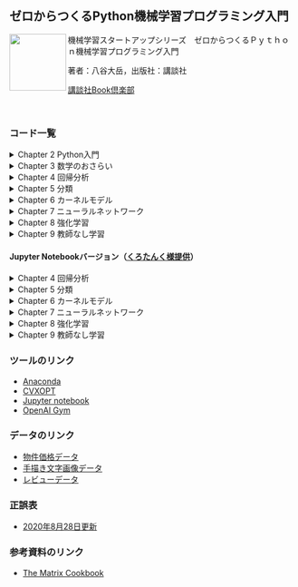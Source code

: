 ## ゼロからつくるPython機械学習プログラミング入門 
<img src="https://raw.githubusercontent.com/hhachiya/MLBook/master/others/cover_img.jpg" width="100" align="left">
機械学習スタートアップシリーズ　ゼロからつくるＰｙｔｈｏｎ機械学習プログラミング入門

著者：八谷大岳，出版社：講談社

[講談社Book倶楽部](https://bookclub.kodansha.co.jp/product?item=0000276037)

<br clear="left">

### コード一覧
<details>
  <summary>Chapter 2 Python入門</summary>
  
- [散布図のプロット（scatterPlot1.py）](https://github.com/hhachiya/MLBook/blob/master/codes/pythonBasics/scatterPlot1.py)
- [通常のfor文とリスト内包表記（forif.py）](https://github.com/hhachiya/MLBook/blob/master/codes/pythonBasics/forif.py)
- [散布図をプロットするクラスの定義（housePriceData.py）](https://github.com/hhachiya/MLBook/blob/master/codes/pythonBasics/housePriceData.py)
- [クラスのインスタンス化と実行例（housePriceDataMain.py）](https://github.com/hhachiya/MLBook/blob/master/codes/pythonBasics/housePriceDataMain.py)
- [MontainCarのランダム動作（randomCar.py）](https://github.com/hhachiya/MLBook/blob/master/codes/pythonBasics/randomCar.py)
</details>

<details>
  <summary>Chapter 3 数学のおさらい</summary>
  
- [ベクトルの定義（vectorMatrix1.py）](https://github.com/hhachiya/MLBook/blob/master/codes/mathBasics/vectorMatrix1.py)
- [ベクトルの内積（vectorMatrix2.py）](https://github.com/hhachiya/MLBook/blob/master/codes/mathBasics/vectorMatrix2.py)
- [行列の定義とスライス（vectorMatrix3.py）](https://github.com/hhachiya/MLBook/blob/master/codes/mathBasics/vectorMatrix3.py)
- [行列とベクトルの積と和（vectorMatrix4.py）](https://github.com/hhachiya/MLBook/blob/master/codes/mathBasics/vectorMatrix4.py)
- [逆行列（vectorMatrix5.py）](https://github.com/hhachiya/MLBook/blob/master/codes/mathBasics/vectorMatrix5.py)
- [行列式（vectorMatrix6.py）](https://github.com/hhachiya/MLBook/blob/master/codes/mathBasics/vectorMatrix6.py)
- [固有値問題の解（vectorMatrix7.py）](https://github.com/hhachiya/MLBook/blob/master/codes/mathBasics/vectorMatrix7.py)
- [固有値・固有ベクトルの性質（vectorMatrix8.py）](https://github.com/hhachiya/MLBook/blob/master/codes/mathBasics/vectorMatrix8.py)
- [1次連立方程式の解法（optimization1.py）](https://github.com/hhachiya/MLBook/blob/master/codes/mathBasics/optimization1.py)
- [最急降下法による最適化（optimization2.py）](https://github.com/hhachiya/MLBook/blob/master/codes/mathBasics/optimization2.py)
- [ベルヌーイ分布（probability1.py）](https://github.com/hhachiya/MLBook/blob/master/codes/mathBasics/probability1.py)
- [正規分布（probability1.py）](https://github.com/hhachiya/MLBook/blob/master/codes/mathBasics/probability2.py)
- [平均値と中央値（statistics1.py）](https://github.com/hhachiya/MLBook/blob/master/codes/mathBasics/statistics1.py)
- [分散共分散行列（statistics2.py）](https://github.com/hhachiya/MLBook/blob/master/codes/mathBasics/statistics2.py)
- [相関行列（statistics3.py）](https://github.com/hhachiya/MLBook/blob/master/codes/mathBasics/statistics3.py)
</details>

<details>
  <summary>Chapter 4 回帰分析</summary>
  
- [線形回帰のクラス（linearRegression.py）](https://github.com/hhachiya/MLBook/blob/master/codes/linearRegression.py)
- [線形回帰のメイン（linearRegressionMain.py）](https://github.com/hhachiya/MLBook/blob/master/codes/linearRegressionMain.py)
- [ロジスティック回帰のクラス（logisticRegression.py）](https://github.com/hhachiya/MLBook/blob/master/codes/logisticRegression.py)
- [ロジスティック回帰のメイン（logisticRegressionMain.py）](https://github.com/hhachiya/MLBook/blob/master/codes/logisticRegressionMain.py)
</details>

<details>
  <summary>Chapter 5 分類</summary>
  
- [線形判別分析のクラス（LDA.py）](https://github.com/hhachiya/MLBook/blob/master/codes/LDA.py)
- [線形判別分析のメイン（LDAmain.py）](https://github.com/hhachiya/MLBook/blob/master/codes/LDAmain.py)
- [サポートベクトルマシンのクラス（SVM.py）](https://github.com/hhachiya/MLBook/blob/master/codes/SVM.py)
- [サポートベクトルマシンのメイン（SVMmain.py）](https://github.com/hhachiya/MLBook/blob/master/codes/SVMmain.py)
- [ナイーブベイズのクラス（naiveBayes.py）](https://github.com/hhachiya/MLBook/blob/master/codes/naiveBayes.py)
- [ナイーブベイズのメイン（naiveBayesMain.py）](https://github.com/hhachiya/MLBook/blob/master/codes/naiveBayesMain.py)
- [決定木のクラス（decisionTree.py）](https://github.com/hhachiya/MLBook/blob/master/codes/decisionTree.py)
- [決定木のメイン（decisionTreeMain.py）](https://github.com/hhachiya/MLBook/blob/master/codes/decisionTreeMain.py)
</details>

<details>
  <summary>Chapter 6 カーネルモデル</summary>
  
- [カーネル行列を作成するクラス（kernelFunc.py）](https://github.com/hhachiya/MLBook/blob/master/codes/kernelFunc.py)
- [カーネルサポートベクトルマシンのクラス（SVM.py）](https://github.com/hhachiya/MLBook/blob/master/codes/kernelSVM.py)
- [カーネルサポートベクトルマシンのメイン（SVMmain.py）](https://github.com/hhachiya/MLBook/blob/master/codes/kernelSVMmain.py)
- [モデル選択ありのカーネルサポートベクトルマシンのメイン（kernelSVMCVmain.py）](https://github.com/hhachiya/MLBook/blob/master/codes/kernelSVMCVmain.py)
</details>

<details>
  <summary>Chapter 7 ニューラルネットワーク</summary>
  
- [ニューラルネットワークのクラス（neuralNetwork.py）](https://github.com/hhachiya/MLBook/blob/master/codes/neuralNetwork.py)
- [ニューラルネットワークのメイン（neuralNetworkMain.py）](https://github.com/hhachiya/MLBook/blob/master/codes/neuralNetworkMain.py)
- [MNISTデータの読み込み（MNIST1.py）](https://github.com/hhachiya/MLBook/blob/master/data/MNIST/MNIST1.py)
- [MNISTデータの読み込みとone-hot表現（MNIST2.py）](https://github.com/hhachiya/MLBook/blob/master/data/MNIST/MNIST2.py)
- [MNISTデータを用いたニューラルネットワークのメイン（neuralNetworkMainFull.py）](https://github.com/hhachiya/MLBook/blob/master/codes/neuralNetworkMainFull.py)
</details>

<details>
  <summary>Chapter 8 強化学習</summary>
  
- [Q学習のクラス（QLearning.py）](https://github.com/hhachiya/MLBook/blob/master/codes/QLearning.py)
- [Q学習のメイン（QLearningMain.py）](https://github.com/hhachiya/MLBook/blob/master/codes/QLearningMain.py)
</details>

<details>
  <summary>Chapter 9 教師なし学習</summary>
  
- [主成分分析のクラス（PCA.py）](https://github.com/hhachiya/MLBook/blob/master/codes/PCA.py)
- [主成分分析のメイン（PCAMain.py）](https://github.com/hhachiya/MLBook/blob/master/codes/PCAMain.py)
- [因子分析のクラス（FA.py）](https://github.com/hhachiya/MLBook/blob/master/codes/FA.py)
- [因子分析のメイン（FAmain.py）](https://github.com/hhachiya/MLBook/blob/master/codes/FAmain.py)
- [k平均法のクラス（kmeans.py）](https://github.com/hhachiya/MLBook/blob/master/codes/kmeans.py)
- [k平均法のメイン（kmeansMain.py）](https://github.com/hhachiya/MLBook/blob/master/codes/kmeansMain.py)
</details>

#### Jupyter Notebookバージョン（[くろたんく様提供](https://github.com/blacktanktop)）
<details>
  <summary>Chapter 4 回帰分析</summary>
  
- [線形回帰](https://github.com/hhachiya/MLBook/blob/master/notebook/chp4/linearRegression.ipynb)
- [ロジスティック回帰](https://github.com/hhachiya/MLBook/blob/master/notebook/chp4/logisticRegression.ipynb)
</details>

<details>
  <summary>Chapter 5 分類</summary>
  
- [線形判別分析](https://github.com/hhachiya/MLBook/blob/master/notebook/chp5/LDA.ipynb)
- [サポートベクトルマシン](https://github.com/hhachiya/MLBook/blob/master/notebook/chp5/SVM.ipynb)
- [ナイーブベイズ](https://github.com/hhachiya/MLBook/blob/master/notebook/chp5/naiveBayes.ipynb)
- [決定木](https://github.com/hhachiya/MLBook/blob/master/notebook/chp5/decisionTree.ipynb)
</details>

<details>
  <summary>Chapter 6 カーネルモデル</summary>
  
- [カーネルサポートベクトルマシン](https://github.com/hhachiya/MLBook/blob/master/notebook/chp6/kernelSVM.ipynb)
- [モデル選択ありのカーネルサポートベクトルマシン](https://github.com/hhachiya/MLBook/blob/master/notebook/chp6/kernelSVMCV.ipynb)
</details>

<details>
  <summary>Chapter 7 ニューラルネットワーク</summary>
  
- [ニューラルネットワーク](https://github.com/hhachiya/MLBook/blob/master/notebook/chp7/neuralNetwork.ipynb)
</details>

<details>
  <summary>Chapter 8 強化学習</summary>
  
- [Q学習](https://github.com/hhachiya/MLBook/blob/master/notebook/chp8/QLearning.ipynb)
</details>

<details>
  <summary>Chapter 9 教師なし学習</summary>
  
- [主成分分析](https://github.com/hhachiya/MLBook/blob/master/notebook/chp9/PCA.ipynb)
- [因子分析のクラス](https://github.com/hhachiya/MLBook/blob/master/notebook/chp9/FA.ipynb)
- [k平均法](https://github.com/hhachiya/MLBook/blob/master/notebook/chp9/kmeans.ipynb)
</details>
  
### ツールのリンク
- [Anaconda](https://www.anaconda.com/products/individual#Downloads)
- [CVXOPT](https://cvxopt.org/)
- [Jupyter notebook](https://jupyter.org/)
- [OpenAI Gym](https://gym.openai.com/)

### データのリンク
- [物件価格データ](http://www.kaggle.com/c/house-prices-advanced-regression-techniques)
- [手描き文字画像データ](http://yann.lecun.com/exdb/mnist/)
- [レビューデータ](https://archive.ics.uci.edu/ml/datasets/Sentiment+Labelled+Sentences)

### 正誤表
- [2020年8月28日更新](https://github.com/hhachiya/MLBook/blob/master/others/errata.pdf)

### 参考資料のリンク
- [The Matrix Cookbook](https://www2.imm.dtu.dk/pubdb/edoc/imm3274.pdf)

